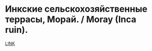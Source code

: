 # Инкские сельскохозяйственные террасы, Морай. / Moray (Inca ruin).



[LINK](https://varlamov.ru/85880.html)